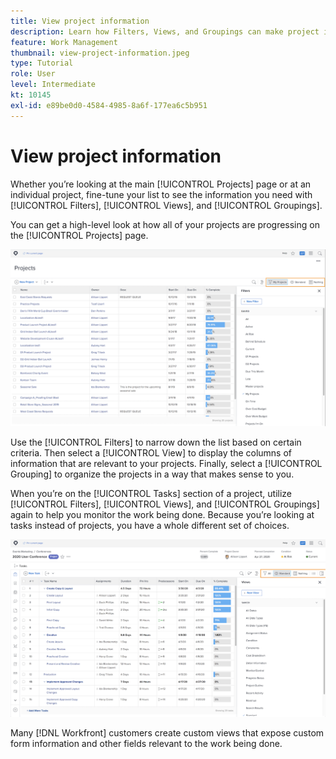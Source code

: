 ```yaml
---
title: View project information
description: Learn how Filters, Views, and Groupings can make project information easily viewable to help you manage projects.
feature: Work Management
thumbnail: view-project-information.jpeg
type: Tutorial
role: User
level: Intermediate
kt: 10145
exl-id: e89be0d0-4584-4985-8a6f-177ea6c5b951
---
```

# View project information

Whether you’re looking at the main [!UICONTROL Projects] page or at an individual project, fine-tune your list to see the information you need with [!UICONTROL Filters], [!UICONTROL Views], and [!UICONTROL Groupings].

You can get a high-level look at how all of your projects are progressing on the [!UICONTROL Projects] page.

![Project page with filters showing](assets/planner-fund-project-page-fvg-copy.png)

Use the [!UICONTROL Filters] to narrow down the list based on certain criteria. Then select a [!UICONTROL View] to display the columns of information that are relevant to your projects. Finally, select a [!UICONTROL Grouping] to organize the projects in a way that makes sense to you.

When you’re on the [!UICONTROL Tasks] section of a project, utilize [!UICONTROL Filters], [!UICONTROL Views], and [!UICONTROL Groupings] again to help you monitor the work being done. Because you’re looking at tasks instead of projects, you have a whole different set of choices.

![Project task list with views showing](assets/planner-fund-task-list-fvg.png)

Many [!DNL Workfront] customers create custom views that expose custom form information and other fields relevant to the work being done.
